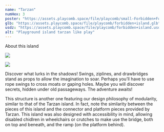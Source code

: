 ```yaml
---
name: "Tarzan"
numHex: 3
poster: "https://assets.playcomb.space/file/playcomb/small-Forbidden+Forest+w_background.png"
glb: "https://assets.playcomb.space/file/playcomb/forbidden+island.glb"
usdz: "https://assets.playcomb.space/file/playcomb/forbidden+island.usdz"
alt: "Playground island tarzan like play"
---
```


About this island

![](https://assets.playcomb.space/file/playcomb/forbiddenforest.png)

![](https://assets.playcomb.space/file/playcomb/ForbiddenForest+materials.png)

Discover what lurks in the shadows! Swings, ziplines, and drawbridges stand as props to allow the imagination to soar. Perhaps you’ll have to use rope swings to cross moats or gaping holes. Maybe you will discover secrets, hidden under old passageways. The adventure awaits! 

This structure is another one featuring our design philosophy of modularity, similar to that of the Tarzan island. In fact, note the similarity between the pieces of this island and the connector and platform pieces provided by Tarzan. This island was also designed with accessibility in mind, allowing disabled chidlren in wheelchairs or crutches to make use the bridge, both on top and beneath, and the ramp (on the platform behind).
